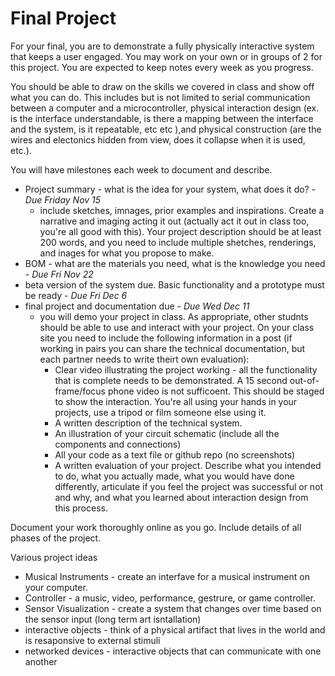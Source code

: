 # Final Project

For your final, you are to demonstrate a fully physically interactive system that keeps a user engaged. You may work on your own or in groups of 2 for this project. You are expected to keep notes every week as you progress.  

You should be able to draw on the skills we covered in class and show off what you can do. This includes but is not limited to serial communication between a computer and a microcontroller, physical interaction design (ex. is the interface understandable, is there a mapping between the interface and the system, is it repeatable, etc etc ),and physical construction (are the wires and electonics hidden from view, does it collapse when it is used, etc.).

You will have milestones each week to document and describe. 
* Project summary - what is the idea for your system, what does it do? - _Due Friday Nov 15_
  * include sketches, imnages, prior examples and inspirations. Create a narrative and imaging acting it out (actually act it out in class too, you're all good with this). Your project description should be at least 200 words, and you need to include multiple shetches, renderings, and inages for what you propose to make.  
* BOM - what are the materials you need, what is the knowledge you need - _Due Fri Nov 22_
* beta version of the system due. Basic functionality and a prototype must be ready - _Due Fri Dec 6_
* final project and documentation due - _Due Wed Dec 11_
  * you will demo your project in class. As appropriate, other studnts should be able to use and interact with your project. On your class site you need to include the following information in a post (if working in pairs you can share the technical documentation, but each partner needs to write theirt own evaluation):
    * Clear video illustrating the project working - all the functionality that is complete needs to be demonstrated. A 15 second out-of-frame/focus phone video is not sufficoent. This should be staged to show the interaction. You're all using your hands in your projects, use a tripod or film someone else using it.
    * A written description of the technical system.
    * An illustration of your circuit schematic (include all the components and connections)
    * All your code as a text file or github repo (no screenshots)
    * A written evaluation of your project. Describe what you intended to do, what you actually made, what you would have done differently, articulate if you feel the project was successful or not and why, and what you learned about interaction design from this process. 

Document your work thoroughly online as you go. Include details of all phases of the project.

Various project ideas

* Musical Instruments - create an interfave for a musical instrument on your computer.
* Controller - a music, video, performance, gestrure, or game controller. 
* Sensor Visualization - create a system that changes over time based on the sensor input (long term art isntallation) 
* interactive objects - think of a physical artifact that lives in the world and is resaponsive to external stimuli 
* networked devices - interactive objects that can communicate with one another